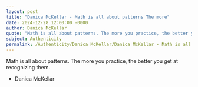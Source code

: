```yaml
---
layout: post
title: "Danica McKellar - Math is all about patterns The more"
date: 2024-12-28 12:00:00 -0000
author: Danica McKellar
quote: "Math is all about patterns. The more you practice, the better you get at recognizing them."
subject: Authenticity
permalink: /Authenticity/Danica McKellar/Danica McKellar - Math is all about patterns The more
---
```


Math is all about patterns. The more you practice, the better you get at recognizing them.

- Danica McKellar
